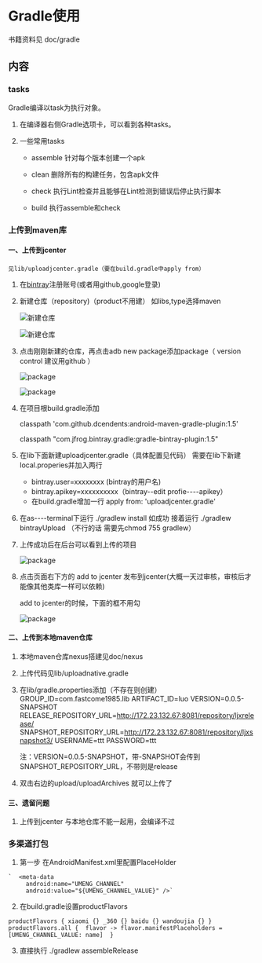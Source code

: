 # Gradle使用
   书籍资料见  doc/gradle
   
   
## 内容   

### tasks
  Gradle编译以task为执行对象。

1. 在编译器右侧Gradle选项卡，可以看到各种tasks。

2. 一些常用tasks 
   * assemble 针对每个版本创建一个apk
   
   * clean 删除所有的构建任务，包含apk文件
   
   * check 执行Lint检查并且能够在Lint检测到错误后停止执行脚本
   
   * build 执行assemble和check
















### 上传到maven库

#### 一、上传到jcenter
    
    见lib/uploadjcenter.gradle（要在build.gradle中apply from）
    
    
    
 1.  在[bintray](https://bintray.com/)注册账号(或者用github,google登录)

 2.  新建仓库（repository)（product不用建） 如libs,type选择maven  
 
     ![新建仓库](./pic/gradle/pic1.png)
     
     ![新建仓库](./pic/gradle/pic3.png)
 
 3.  点击刚刚新建的仓库，再点击adb new package添加package（ version control 建议用github ）
     
     ![package](./pic/gradle/pic2.png)
     
     ![package](./pic/gradle/pic4.png)
  
 4.  在项目根build.gradle添加
 
     classpath 'com.github.dcendents:android-maven-gradle-plugin:1.5'
 
     classpath "com.jfrog.bintray.gradle:gradle-bintray-plugin:1.5"
  
 5.  在lib下面新建uploadjcenter.gradle（具体配置见代码）
     需要在lib下新建local.properies并加入两行
     *  bintray.user=xxxxxxxx  (bintray的用户名)
     *  bintray.apikey=xxxxxxxxxx（bintray--edit profie----apikey）
     *  在build.gradle增加一行 apply from: 'uploadjcenter.gradle'
     
 6.  在as----terminal下运行
      ./gradlew install 
      如成功  接着运行
      ./gradlew bintrayUpload
      （不行的话  需要先chmod 755 gradlew）
     
 7.  上传成功后在后台可以看到上传的项目
      
     
     ![package](./pic/gradle/pic5.png)
     
 8.  点击页面右下方的 add to jcenter   发布到jcenter(大概一天过审核，审核后才能像其他类库一样可以依赖)
    
     add to jcenter的时候，下面的框不用勾
     
     ![package](./pic/gradle/pic6.png)
     
     
#### 二、上传到本地maven仓库

   1.  本地maven仓库nexus搭建见doc/nexus
   2.  上传代码见lib/uploadnative.gradle
   3.   在lib/gradle.properties添加（不存在则创建）
        GROUP_ID=com.fastcome1985.lib
        ARTIFACT_ID=luo
        VERSION=0.0.5-SNAPSHOT
        RELEASE_REPOSITORY_URL=http://172.23.132.67:8081/repository/ljxrelease/
        SNAPSHOT_REPOSITORY_URL=http://172.23.132.67:8081/repository/ljxsnapshot3/
        USERNAME=ttt
        PASSWORD=ttt
        
        注：VERSION=0.0.5-SNAPSHOT，带-SNAPSHOT会传到SNAPSHOT_REPOSITORY_URL，不带则是release
     
   4. 双击右边的upload/uploadArchives  就可以上传了

#### 三、遗留问题
   1.  上传到jcenter 与本地仓库不能一起用，会编译不过

### 多渠道打包    
    
   1. 第一步 在AndroidManifest.xml里配置PlaceHolder
    
    `  <meta-data
         android:name="UMENG_CHANNEL"
         android:value="${UMENG_CHANNEL_VALUE}" />`
         
   2. 在build.gradle设置productFlavors
   
   `productFlavors {
            xiaomi {}
            _360 {}
            baidu {}
            wandoujia {}
        }  
    productFlavors.all { 
            flavor -> flavor.manifestPlaceholders = [UMENG_CHANNEL_VALUE: name] 
        }
   `
   
   3. 直接执行 ./gradlew assembleRelease



    
     
     
     
     
     
     